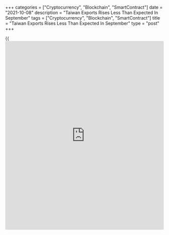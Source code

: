 +++
categories = ["Cryptocurrency", "Blockchain", "SmartContract"]
date = "2021-10-08"
description = "Taiwan Exports Rises Less Than Expected In September"
tags = ["Cryptocurrency", "Blockchain", "SmartContract"]
title = "Taiwan Exports Rises Less Than Expected In September"
type = "post"
+++

{{<iframe id="large-banner" src="https://www.bounty.group/#slide=1.0" width="100%" height="600" scrolling="no" style="border: 0px solid rgb(216, 221, 230); border-radius: 3px;">}}

Taiwan's exports rose less than expected in September, figures from the
Ministry of Finance revealed on Friday.

Exports increased 29.2 percent year-on-year in September, after a 26.9
percent rise in August. Economists had forecast shipment to grow 25.0
percent.

Exports of parts of electronic product, information, communication and
audio-video products, base metals and articles of base metal, plastics
and rubber and articles thereof, and machinery increased in September.

Imports advanced to 40.4 percent annually in September, following a 46.2
percent rise in the previous month, while the rate was expected to rise
to 41.2 percent.

The trade surplus totaled $6.446 billion in September, which was above
the expected level of $4.2 billion.

For comments and feedback [contact](https://www.playgroundfx.com/contact/): editorial@rtt[news](https://www.letsplayfx.com/blog/forex-news-website/).com

[Economic News][1]

 **What parts of the world are seeing the best (and worst) economic
performances lately? Click[here][2] to check out our [Econ Scorecard][2]
and find out! See up-to-the-moment [ranking](https://www.playgroundfx.com/blog/crypto-exchange-ranking/)s for the best and worst
performers in [GDP][3], [unemployment rate][4], [inflation][2] and much
more.**

   1. www.rtt[news](https://www.letsplayfx.com/blog/forex-news-website/).com/Content/EconomicNews.aspx
   2. www.rtt[news](https://www.letsplayfx.com/blog/forex-news-website/).com/economic-scorecard/world-rank/CPI/highest-performance.aspx
   3. www.rtt[news](https://www.letsplayfx.com/blog/forex-news-website/).com/economic-scorecard/world-rank/GDP/highest-performance.aspx
   4. www.rtt[news](https://www.letsplayfx.com/blog/forex-news-website/).com/economic-scorecard/world-rank/unemployment-rate/lowest-performance.aspx